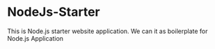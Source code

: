 # NodeJs-Starter
This is Node.js starter website application. We can it as boilerplate for Node.js Application
